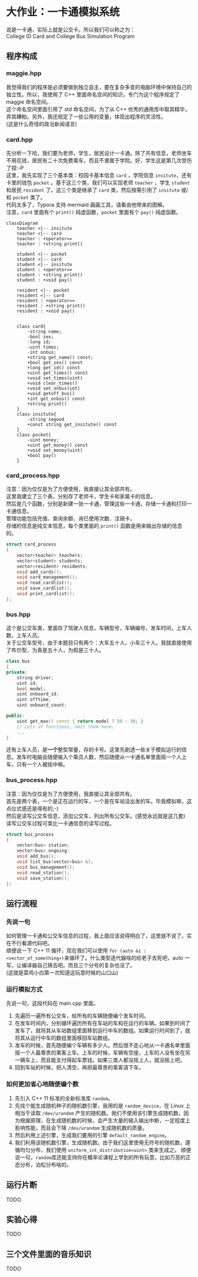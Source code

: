 # 大作业：一卡通模拟系统
说是一卡通，实际上就是公交卡。所以我们可以称之为：  
	College ID Card and College Bus Simulation Program

## 程序构成

### maggie.hpp
我觉得我们的程序是必须要做到独立自主，要在复杂多变的电脑环境中保持自己的独立性。所以，我使用了 C++ 里面命名空间的知识，专门为这个程序规定了 maggie 命名空间。  
这个命名空间里面引用了 std 命名空间，为了从 C++ 优秀的通用库中取其精华，弃其糟粕。另外，我还规定了一些公用的变量，体现出程序的灵活性。  
(这是什么奇怪的政治新闻语言)

### card.hpp
先分析一下哈，我们要为老师，学生，居民设计一卡通。除了共有信息，老师坐车不用花钱，居民有二十次免费乘车，而且不隶属于学院。好，学生这是第几次受伤了捏:-P  
这里，我先实现了三个基本类：校园卡基本信息 `card` ，学院信息 `insitute`，还有卡里的钱包 `pocket` 。基于这三个类，我们可以实现老师 `teacher` ，学生 `student` 和居民 `resident` 了。这三个类是继承了 `card` 类，然后按需引用了 `insitute` 或/和 `pocket` 类了。  
代码太多了，Typora 支持 mermaid 画画工具，请看由他带来的图解。  
注意，`card` 里面有个 `print()` 纯虚函数，`pocket` 里面有个 `pay()` 纯虚函数。

```mermaid
classDiagram
    teacher <|-- insitute
    teacher <|-- card
    teacher : +operator==
    teacher : +string print()
    
    student <|-- pocket
    student <|-- card
    student <|-- insitute
    student : +operator==
    student : +string print()
    student : +void pay()
    
    resident <|-- pocket
    resident <|-- card
    resident : +operator==
    resident : +string print()
    resident : +void pay()
    

    class card{
        -string name;
        -bool sex;
        -long id;
        -uint times;
        -int onbus;
        +string get_name() const;
        +bool get_sex() const
        +long get_id() const
        +uint get_times() const
        +void set_times(uint)
        +void clear_times()
        +void set_onbus(int)
        +void getoff_bus()
        +int get_onbus() const
        +string print()
    }
	class insitute{
		-string segood
		+const string get_insitute() const
	}
	class pocket{
		-uint money;
		+uint get_money() const
		+void set_money(uint)
		+bool pay()
	}
```

### card_process.hpp
注意：因为仅仅是为了方便使用，我直接让其全部共有。  
这里我建立了三个表，分别存了老师卡，学生卡和家属卡的信息。  
然后是几个函数，分别是新建一张一卡通，管理这些一卡通，存储一卡通和打印一卡通信息。  
管理功能包括充值、查询余额、询已使用次数、注销卡。  
存储的信息是纯文本信息，每个类里面的 `print()` 函数是用来输出存储的信息的。

```C++
struct card_process
{
    vector<teacher> teachers;
    vector<student> students;
    vector<resident> residents;
    void add_cards();
    void card_management();
    void read_cardlist();
    void save_cardlist();
    void print_cardlist();
};
```

### bus.hpp
这个是公交车类，里面存了驾驶人信息，车辆型号，车辆编号，发车时间，上车人数，上车人员。  
关于公交车型号，由于本题目只有两个：大车五十人，小车三十人。我就直接使用了布尔型，为真是五十人，为假是三十人。

```C++
class bus
{
private:
    string driver;      
    uint id; 
    bool model;
    uint onboard_id;
    uint offtime;
    uint onboard_count;

public:
	uint get_max() const { return model ? 50 : 30; }
	// Lots of functions, omit them here.
	...
}
```
还有上车人员，是**一个**整型常量，存的卡号。这里先剧透一些关于模拟运行的信息。发车时电脑会随便输入个乘员人数，然后随便从一卡通名单里面摇一个人上车，只有一个人被摇中嘛。

### bus_process.hpp
注意：因为仅仅是为了方便使用，我直接让其全部共有。  
首先是两个表，一个是正在运行的车，一个是在车站没出发的车。毕竟模拟嘛，这点仪式感还是得有的;-)  
然后是读写公交车信息，添加公交车，列出所有公交车。(感觉永远就是这几套)  
读写公交车过程可类比一卡通信息的读写过程。

```C++
struct bus_process
{
    vector<bus> station;
    vector<bus> ongoing;
    void add_bus();
    void list_bus(vector<bus> &);
    void bus_management();
    void read_station();
    void save_station();
};
```

## 运行流程

### 先说一句
如何管理一卡通和公交车信息的过程，我上面应该说得明白了，这里就不说了。实在不行看源代码吧。  
顺便说一下  C++ 11 循环，现在我们可以使用 `for (auto &i : <vector_of_something>)`来循环了。什么类型迭代器啥的给老子去死吧，auto 一写，让编译器自己猜去吧。而且三个分号的复杂也没了。  
(这就是菜鸡小白第一次知道这玩意时候的山口山)

### 运行模拟方式
先说一句，这段代码在 main.cpp 里面。
1. 先遍历一遍所有公交车，给所有的车辆随便编个发车时间。
2. 在发车时间内，分别循环遍历所有在车站的车和在运行的车辆。如果到时间了发车了，就将其从车站数组里面移到运行中车的数组。如果运行时间到了，就将其从运行中车的数组里面移回车站数组。
3. 发车的时候，首先随便编个车辆有多少人。然后很不走心地从一卡通名单里面摇一个人最尊贵的乘客上车。上车的时候，车辆有空座，上车的人没有坐在另一辆车上，而且能支付得起车票钱。如果三类人都没摇上人，就没摇上吧。
4. 回到车站的时候，把人清空，再把最尊贵的乘客请下车。

### 如何更加省心地随便编个数
1. 先引入 C++ 11 标准的全新标准库 `random`。
2. 先找个能生成随机种子的随机数引擎，我用的是 `random_device`，在 Linux 上相当于读取 `/dev/urandom` 产生的随机数。我们不使用该引擎生成随机数，因为根据原理，在生成随机数的时候，会产生大量的输入输出中断，一定程度上影响性能，而且会下降 `/dev/urandom` 生成随机数的质量。
3. 然后利用上述引擎，生成我们要用的引擎 `default_random_engine`。
4. 我们利用该随机数引擎，生成随机数。由于我们这里使用无符号的随机数，遵循均匀分布，我们使用 `uniform_int_distribution<uint>` 类来生成之。
顺便说一句，`random`库还能支持你在概率论课程上学到的所有玩意，比如万恶的正态分布，泊松分布啥的。

## 运行片断
TODO

## 实验心得
TODO

## 三个文件里面的音乐知识
TODO

